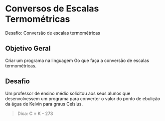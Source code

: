 # Conversos de Escalas Termométricas
Desafio: Conversão de escalas termométricas

## Objetivo Geral

Criar um programa na linguagem Go que faça a conversão de escalas termométricas.

## Desafio

Um professor de ensino médio solicitou aos seus alunos que desenvolvessem um programa para converter o valor do ponto de ebulição da água de Kelvin para graus Celsius.

> Dica: C = K - 273
